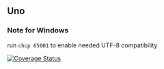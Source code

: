 ## Uno

### Note for Windows
run `chcp 65001` to enable needed UTF-8 compatibility

[![Coverage Status](https://coveralls.io/repos/github/adigram/uno/badge.svg?branch=master)](https://coveralls.io/github/adigram/uno?branch=master)
